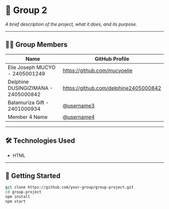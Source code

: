 # 📘 Group 2

_A brief description of the project, what it does, and its purpose._

---

## 👨‍💻 Group Members

| Name              | GitHub Profile                                |
|-------------------|-----------------------------------------------|
| Elie Joseph MUCYO - 2405001249     |https://github.com/mucyoelie   |
| Delphine DUSINGIZIMANA - 2405000842    | https://github.com/delphine2405000842   |
| Batamuriza Gift -  2401000934     | [@username3](https://github.com/username3)    |
| Member 4 Name     | [@username4](https://github.com/username4)    |

---

## 🛠️ Technologies Used

- HTML


---

## 🚀 Getting Started

```bash
git clone https://github.com/your-group/group-project.git
cd group-project
npm install
npm start

